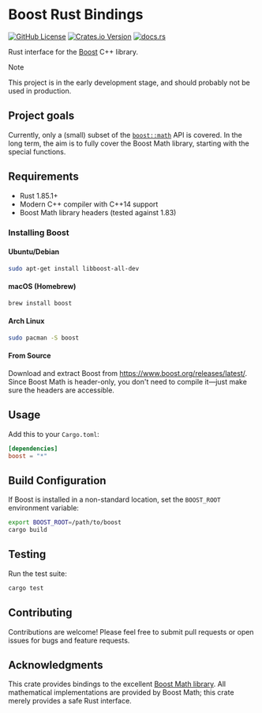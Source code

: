 # Boost Rust Bindings

[![GitHub License](https://img.shields.io/github/license/jorenham/boost-rust?style=flat-square&color=333)](https://github.com/jorenham/boost-rust/blob/master/LICENSE)
[![Crates.io Version](https://img.shields.io/crates/v/boost?style=flat-square&color=333)](https://crates.io/crates/boost)
[![docs.rs](https://img.shields.io/docsrs/boost?style=flat-square&color=333)](https://docs.rs/boost/)

Rust interface for the [Boost](https://github.com/boostorg/boost) C++ library.

> [!NOTE]
> This project is in the early development stage, and should probably not be used in production.

## Project goals

Currently, only a (small) subset of the [`boost::math`](https://github.com/boostorg/math/) API is
covered.
In the long term, the aim is to fully cover the Boost Math library, starting with the special
functions.

## Requirements

- Rust 1.85.1+
- Modern C++ compiler with C++14 support
- Boost Math library headers (tested against 1.83)

### Installing Boost

#### Ubuntu/Debian

```bash
sudo apt-get install libboost-all-dev
```

#### macOS (Homebrew)

```bash
brew install boost
```

#### Arch Linux

```bash
sudo pacman -S boost
```

#### From Source

Download and extract Boost from <https://www.boost.org/releases/latest/>.
Since Boost Math is header-only, you don't need to compile it—just make sure the headers are accessible.

## Usage

Add this to your `Cargo.toml`:

```toml
[dependencies]
boost = "*"
```

## Build Configuration

If Boost is installed in a non-standard location, set the `BOOST_ROOT` environment variable:

```bash
export BOOST_ROOT=/path/to/boost
cargo build
```

## Testing

Run the test suite:

```bash
cargo test
```

## Contributing

Contributions are welcome! Please feel free to submit pull requests or open issues for bugs and feature requests.

## Acknowledgments

This crate provides bindings to the excellent [Boost Math library](https://github.com/boostorg/math).
All mathematical implementations are provided by Boost Math; this crate merely provides a safe Rust interface.
